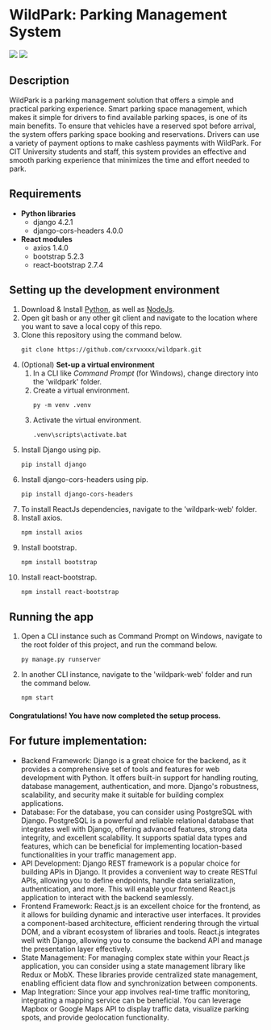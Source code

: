 <h1>WildPark: Parking Management System</h1>

<img src="https://img.shields.io/badge/Django-4.2.1-green"> <img src="https://img.shields.io/badge/ReactJS-18.2.0-yellow">

<h2>Description</h2>
WildPark is a parking management solution that offers a simple and practical parking experience. Smart parking space management, which makes it simple for drivers to find available parking spaces, is one of its main benefits. To ensure that vehicles have a reserved spot before arrival, the system offers parking space booking and reservations. Drivers can use a variety of payment options to make cashless payments with WildPark. For CIT University students and staff, this system provides an effective and smooth parking experience that minimizes the time and effort needed to park.

<h2>Requirements</h2>
<ul>
  <li>
    <b>Python libraries</b>
    <ul>
      <li>django 4.2.1</li>
      <li>django-cors-headers 4.0.0</li>
    </ul>
  </li>
  <li>
    <b>React modules</b>
    <ul>
      <li>axios 1.4.0</li>
      <li>bootstrap 5.2.3</li>
      <li>react-bootstrap 2.7.4</li>
    </ul>
  </li>
</ul>

<h2>Setting up the development environment</h2>
<ol>
  <li>
    Download & Install <a href="https://www.python.org/downloads/">Python</a>, as well as <a href="https://nodejs.org/en/download">NodeJs</a>.
  </li>
  <li>
    Open git bash or any other git client and navigate to the location where you want to save a local copy of this repo.
  </li>
  <li>
    Clone this repository using the command below.
    <pre><code>git clone https://github.com/cxrvxxxx/wildpark.git</code></pre>
  </li>
  <li>
    (Optional) <b>Set-up a virtual environment</b>
    <ol>
      <li>
        In a CLI like <i>Command Prompt</i> (for Windows), change directory into the 'wildpark' folder.
      </li>
      <li>
        Create a virtual environment. 
        <pre><code>py -m venv .venv</code></pre>
      </li>
      <li>
        Activate the virtual environment.
        <pre><code>.venv\scripts\activate.bat</code></pre>
      </li>
    </ol>
  </li>
  <li>
    Install Django using pip.
    <pre><code>pip install django</code></pre>
  </li>
  <li>
    Install django-cors-headers using pip.
    <pre><code>pip install django-cors-headers</code></pre>
  </li>
  <li>
    To install ReactJs dependencies, navigate to the 'wildpark-web' folder.
  </li>
  <li>
    Install axios.
    <pre><code>npm install axios</code></pre>
  </li>
  <li>
    Install bootstrap.
    <pre><code>npm install bootstrap</code></pre>
  </li>
  <li>
    Install react-bootstrap.
    <pre><code>npm install react-bootstrap</code></pre>
  </li>
</ol>
    
<h2>Running the app</h2>
<ol>
  <li>
    Open a CLI instance such as Command Prompt on Windows, navigate to the root folder of this project, and run the command below.
    <pre><code>py manage.py runserver</code></pre>
  </li>
  <li>
    In another CLI instance, navigate to the 'wildpark-web' folder and run the command below.
    <pre><code>npm start</code></pre>
  </li>
</ol>
    
<h4>Congratulations! You have now completed the setup process.</h4>
    
<h2>For future implementation:</h2>
<ul>
  <li>Backend Framework: Django is a great choice for the backend, as it provides a comprehensive set of tools and features for web development with Python. It offers built-in support for handling routing, database management, authentication, and more. Django's robustness, scalability, and security make it suitable for building complex applications.</li>
  <li>Database: For the database, you can consider using PostgreSQL with Django. PostgreSQL is a powerful and reliable relational database that integrates well with Django, offering advanced features, strong data integrity, and excellent scalability. It supports spatial data types and features, which can be beneficial for implementing location-based functionalities in your traffic management app.</li>
  <li>API Development: Django REST framework is a popular choice for building APIs in Django. It provides a convenient way to create RESTful APIs, allowing you to define endpoints, handle data serialization, authentication, and more. This will enable your frontend React.js application to interact with the backend seamlessly.</li>
  <li>Frontend Framework: React.js is an excellent choice for the frontend, as it allows for building dynamic and interactive user interfaces. It provides a component-based architecture, efficient rendering through the virtual DOM, and a vibrant ecosystem of libraries and tools. React.js integrates well with Django, allowing you to consume the backend API and manage the presentation layer effectively.</li>
  <li>State Management: For managing complex state within your React.js application, you can consider using a state management library like Redux or MobX. These libraries provide centralized state management, enabling efficient data flow and synchronization between components.</li>
  <li>Map Integration: Since your app involves real-time traffic monitoring, integrating a mapping service can be beneficial. You can leverage Mapbox or Google Maps API to display traffic data, visualize parking spots, and provide geolocation functionality.</li>
</ul>
